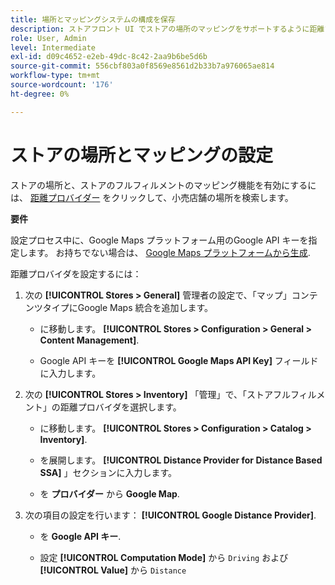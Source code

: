 ```yaml
---
title: 場所とマッピングシステムの構成を保存
description: ストアフロント UI でストアの場所のマッピングをサポートするように距離プロバイダーを設定します。 店舗フルフィルメントソリューションでは、小売店舗の検索と、エンドツーエンドのフルフィルメントワークフローのその他のマッピングおよびスケジュール機能を有効にする距離プロバイダが必要です。
role: User, Admin
level: Intermediate
exl-id: d09c4652-e2eb-49dc-8c42-2aa9b6be5d6b
source-git-commit: 556cbf803a0f8569e8561d2b33b7a976065ae814
workflow-type: tm+mt
source-wordcount: '176'
ht-degree: 0%

---
```


# ストアの場所とマッピングの設定

ストアの場所と、ストアのフルフィルメントのマッピング機能を有効にするには、 [距離プロバイダー](https://docs.magento.com/user-guide/catalog/inventory-configure-distance-priority.html) をクリックして、小売店舗の場所を検索します。

**要件**

設定プロセス中に、Google Maps プラットフォーム用のGoogle API キーを指定します。 お持ちでない場合は、 [Google Maps プラットフォームから生成](https://docs.magento.com/user-guide/catalog/inventory-configure-distance-priority.html#configure-google-maps).

距離プロバイダを設定するには：

1. 次の **[!UICONTROL Stores > General]** 管理者の設定で、「マップ」コンテンツタイプにGoogle Maps 統合を追加します。

   - に移動します。 **[!UICONTROL Stores > Configuration  > General > Content Management]**.

   - Google API キーを **[!UICONTROL Google Maps API Key]** フィールドに入力します。

1. 次の **[!UICONTROL Stores > Inventory]** 「管理」で、「ストアフルフィルメント」の距離プロバイダを選択します。

   - に移動します。 **[!UICONTROL Stores > Configuration > Catalog > Inventory]**.

   - を展開します。 **[!UICONTROL Distance Provider for Distance Based SSA]** 」セクションに入力します。

   - を **プロバイダー** から **Google Map**.

1. 次の項目の設定を行います： **[!UICONTROL Google Distance Provider]**.

   - を **Google API キー**.

   - 設定 **[!UICONTROL Computation Mode]** から `Driving` および **[!UICONTROL Value]** から `Distance`
